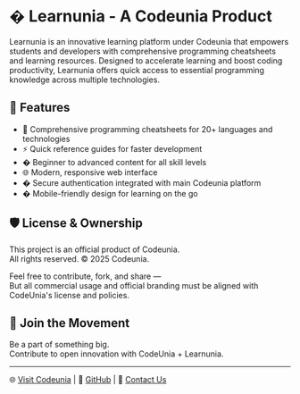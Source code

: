 # � Learnunia - A Codeunia Product

Learnunia is an innovative learning platform under Codeunia that empowers students and developers with comprehensive programming cheatsheets and learning resources. Designed to accelerate learning and boost coding productivity, Learnunia offers quick access to essential programming knowledge across multiple technologies.

## 🚀 Features

- 📖 Comprehensive programming cheatsheets for 20+ languages and technologies
- ⚡ Quick reference guides for faster development
- � Beginner to advanced content for all skill levels
- 🌐 Modern, responsive web interface
- � Secure authentication integrated with main Codeunia platform
- � Mobile-friendly design for learning on the go

## 🛡️ License & Ownership

This project is an official product of Codeunia.  
All rights reserved. © 2025 Codeunia.

Feel free to contribute, fork, and share —  
But all commercial usage and official branding must be aligned with CodeUnia's license and policies.

## 🤝 Join the Movement

Be a part of something big.  
Contribute to open innovation with CodeUnia + Learnunia.

---

🌐 [Visit Codeunia](https://codeunia.com) | 🐙 [GitHub](https://github.com/codeunia-dev) | 📧 [Contact Us](mailto:contact@codeunia.com)
